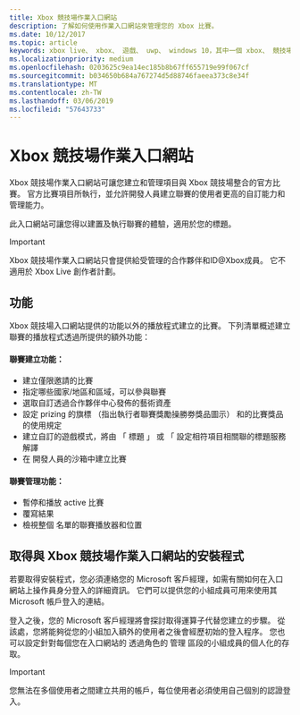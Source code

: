 ```yaml
---
title: Xbox 競技場作業入口網站
description: 了解如何使用作業入口網站來管理您的 Xbox 比賽。
ms.date: 10/12/2017
ms.topic: article
keywords: xbox live、 xbox、 遊戲、 uwp、 windows 10，其中一個 xbox、 競技場，聯賽、 作業、 入口網站
ms.localizationpriority: medium
ms.openlocfilehash: 0203625c9ea14ec185b8b67ff655719e99f067cf
ms.sourcegitcommit: b034650b684a767274d5d88746faeea373c8e34f
ms.translationtype: MT
ms.contentlocale: zh-TW
ms.lasthandoff: 03/06/2019
ms.locfileid: "57643733"
---
```

# <a name="xbox-arena-operations-portal"></a>Xbox 競技場作業入口網站



Xbox 競技場作業入口網站可讓您建立和管理項目與 Xbox 競技場整合的官方比賽。 官方比賽項目所執行，並允許開發人員建立聯賽的使用者更高的自訂能力和管理能力。

此入口網站可讓您得以建置及執行聯賽的體驗，適用於您的標題。

> [!IMPORTANT]  
> Xbox 競技場作業入口網站只會提供給受管理的合作夥伴和ID@Xbox成員。 它不適用於 Xbox Live 創作者計劃。

## <a name="features"></a>功能

Xbox 競技場入口網站提供的功能以外的播放程式建立的比賽。 下列清單概述建立聯賽的播放程式透過所提供的額外功能：

#### <a name="tournament-creation-features"></a>聯賽建立功能：

* 建立僅限邀請的比賽
* 指定哪些國家/地區和區域，可以參與聯賽
* 選取自訂透過合作夥伴中心發佈的藝術資產
* 設定 prizing 的旗標 （指出執行者聯賽獎勵操勝劵獎品圖示） 和的比賽獎品的使用規定
* 建立自訂的遊戲模式，將由 「 標題 」 或 「 設定相符項目相關聯的標題服務解譯
* 在 開發人員的沙箱中建立比賽

#### <a name="tournament-management-features"></a>聯賽管理功能：

* 暫停和播放 active 比賽
* 覆寫結果
* 檢視整個 名單的聯賽播放器和位置

## <a name="get-setup-with-the-xbox-arena-operations-portal"></a>取得與 Xbox 競技場作業入口網站的安裝程式

若要取得安裝程式，您必須連絡您的 Microsoft 客戶經理，如需有關如何在入口網站上操作員身分登入的詳細資訊。 它們可以提供您的小組成員可用來使用其 Microsoft 帳戶登入的連結。

登入之後，您的 Microsoft 客戶經理將會探討取得運算子代替您建立的步驟。 從該處，您將能夠從您的小組加入額外的使用者之後會經歷初始的登入程序。 您也可以設定針對每個您在入口網站的 透過角色的 管理 區段的小組成員的個人化的存取。

> [!IMPORTANT]  
> 您無法在多個使用者之間建立共用的帳戶，每位使用者必須使用自己個別的認證登入。
